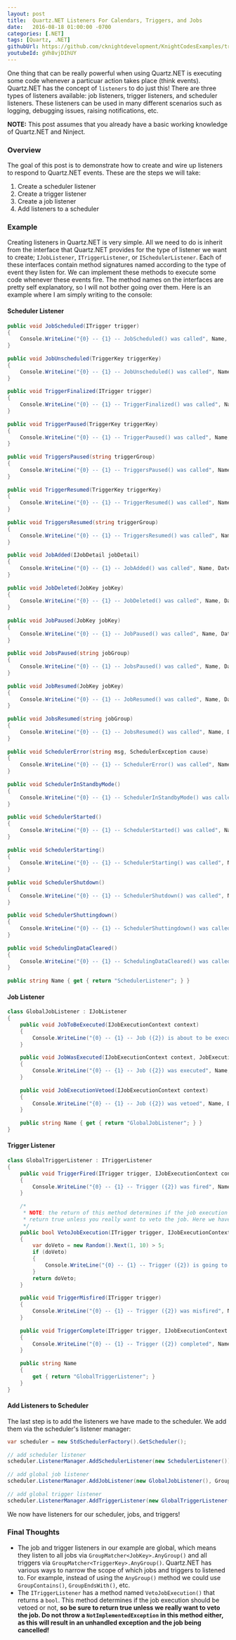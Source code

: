 ```yaml
---
layout: post
title:  Quartz.NET Listeners For Calendars, Triggers, and Jobs
date:   2016-08-18 01:00:00 -0700
categories: [.NET]
tags: [Quartz, .NET]
githubUrl: https://github.com/cknightdevelopment/KnightCodesExamples/tree/master/DotNet/Quartz.Listeners
youtubeId: gVh8vjDIhUY
---
```


One thing that can be really powerful when using Quartz.NET is executing some code whenever a particuar action takes place (think events). Quartz.NET has the concept of `listeners` to do just this! There are three types of listeners available: job listeners, trigger listeners, and scheduler listeners. These listeners can be used in many different scenarios such as logging, debugging issues, raising notifications, etc.

<div class="alert alert-info" role="alert">
<strong>NOTE:</strong> This post assumes that you already have a basic working knowledge of Quartz.NET and Ninject.
</div>

### Overview

The goal of this post is to demonstrate how to create and wire up listeners to respond to Quartz.NET events. These are the steps we will take:

1. Create a scheduler listener
2. Create a trigger listener
3. Create a job listener
4. Add listeners to a scheduler

### Example

Creating listeners in Quartz.NET is very simple. All we need to do is inherit from the interface that Quartz.NET provides for the type of listener we want to create; `IJobListener`, `ITriggerListener`, or `ISchedulerListener`. Each of these interfaces contain method signatures named according to the type of event they listen for. We can implement these methods to execute some code whenever these events fire. The method names on the interfaces are pretty self explanatory, so I will not bother going over them. Here is an example where I am simply writing to the console:

#### Scheduler Listener

```c#
public void JobScheduled(ITrigger trigger)
{
    Console.WriteLine("{0} -- {1} -- JobScheduled() was called", Name, DateTime.Now);
}
 
public void JobUnscheduled(TriggerKey triggerKey)
{
    Console.WriteLine("{0} -- {1} -- JobUnscheduled() was called", Name, DateTime.Now);
}
 
public void TriggerFinalized(ITrigger trigger)
{
    Console.WriteLine("{0} -- {1} -- TriggerFinalized() was called", Name, DateTime.Now);
}
 
public void TriggerPaused(TriggerKey triggerKey)
{
    Console.WriteLine("{0} -- {1} -- TriggerPaused() was called", Name, DateTime.Now);
}
 
public void TriggersPaused(string triggerGroup)
{
    Console.WriteLine("{0} -- {1} -- TriggersPaused() was called", Name, DateTime.Now);
}
 
public void TriggerResumed(TriggerKey triggerKey)
{
    Console.WriteLine("{0} -- {1} -- TriggerResumed() was called", Name, DateTime.Now);
}
 
public void TriggersResumed(string triggerGroup)
{
    Console.WriteLine("{0} -- {1} -- TriggersResumed() was called", Name, DateTime.Now);
}
 
public void JobAdded(IJobDetail jobDetail)
{
    Console.WriteLine("{0} -- {1} -- JobAdded() was called", Name, DateTime.Now);
}
 
public void JobDeleted(JobKey jobKey)
{
    Console.WriteLine("{0} -- {1} -- JobDeleted() was called", Name, DateTime.Now);
}
 
public void JobPaused(JobKey jobKey)
{
    Console.WriteLine("{0} -- {1} -- JobPaused() was called", Name, DateTime.Now);
}
 
public void JobsPaused(string jobGroup)
{
    Console.WriteLine("{0} -- {1} -- JobsPaused() was called", Name, DateTime.Now);
}
 
public void JobResumed(JobKey jobKey)
{
    Console.WriteLine("{0} -- {1} -- JobResumed() was called", Name, DateTime.Now);
}
 
public void JobsResumed(string jobGroup)
{
    Console.WriteLine("{0} -- {1} -- JobsResumed() was called", Name, DateTime.Now);
}
 
public void SchedulerError(string msg, SchedulerException cause)
{
    Console.WriteLine("{0} -- {1} -- SchedulerError() was called", Name, DateTime.Now);
}
 
public void SchedulerInStandbyMode()
{
    Console.WriteLine("{0} -- {1} -- SchedulerInStandbyMode() was called", Name, DateTime.Now);
}
 
public void SchedulerStarted()
{
    Console.WriteLine("{0} -- {1} -- SchedulerStarted() was called", Name, DateTime.Now);
}
 
public void SchedulerStarting()
{
    Console.WriteLine("{0} -- {1} -- SchedulerStarting() was called", Name, DateTime.Now);
}
 
public void SchedulerShutdown()
{
    Console.WriteLine("{0} -- {1} -- SchedulerShutdown() was called", Name, DateTime.Now);
}
 
public void SchedulerShuttingdown()
{
    Console.WriteLine("{0} -- {1} -- SchedulerShuttingdown() was called", Name, DateTime.Now);
}
 
public void SchedulingDataCleared()
{
    Console.WriteLine("{0} -- {1} -- SchedulingDataCleared() was called", Name, DateTime.Now);
}
 
public string Name { get { return "SchedulerListener"; } }
```

#### Job Listener

```c#
class GlobalJobListener : IJobListener
{
    public void JobToBeExecuted(IJobExecutionContext context)
    {
        Console.WriteLine("{0} -- {1} -- Job ({2}) is about to be executed", Name, DateTime.Now, context.JobDetail.Key);
    }
 
    public void JobWasExecuted(IJobExecutionContext context, JobExecutionException jobException)
    {
        Console.WriteLine("{0} -- {1} -- Job ({2}) was executed", Name, DateTime.Now, context.JobDetail.Key);
    }
 
    public void JobExecutionVetoed(IJobExecutionContext context)
    {
        Console.WriteLine("{0} -- {1} -- Job ({2}) was vetoed", Name, DateTime.Now, context.JobDetail.Key);
    }
 
    public string Name { get { return "GlobalJobListener"; } }
}
```

#### Trigger Listener

```c#
class GlobalTriggerListener : ITriggerListener
{
    public void TriggerFired(ITrigger trigger, IJobExecutionContext context)
    {
        Console.WriteLine("{0} -- {1} -- Trigger ({2}) was fired", Name, DateTime.Now, trigger.Key);
    }
 
    /*
     * NOTE: the return of this method determines if the job execution should be vetoed or not, so be sure to
     * return true unless you really want to veto the job. Here we have dummy code just to make it random.
     */
    public bool VetoJobExecution(ITrigger trigger, IJobExecutionContext context)
    {
        var doVeto = new Random().Next(1, 10) > 5;
        if (doVeto)
        {
            Console.WriteLine("{0} -- {1} -- Trigger ({2}) is going to veto the job ({3})", Name, DateTime.Now, trigger.Key, context.JobDetail.Key);
        }
        return doVeto;
    }
 
    public void TriggerMisfired(ITrigger trigger)
    {
        Console.WriteLine("{0} -- {1} -- Trigger ({2}) was misfired", Name, DateTime.Now, trigger.Key);
    }
 
    public void TriggerComplete(ITrigger trigger, IJobExecutionContext context, SchedulerInstruction triggerInstructionCode)
    {
        Console.WriteLine("{0} -- {1} -- Trigger ({2}) completed", Name, DateTime.Now, trigger.Key);
    }
 
    public string Name
    {
        get { return "GlobalTriggerListener"; }
    }
}
```

#### Add Listeners to Scheduler

The last step is to add the listeners we have made to the scheduler. We add them via the scheduler's listener manager:

```c#
var scheduler = new StdSchedulerFactory().GetScheduler();
 
// add scheduler listener
scheduler.ListenerManager.AddSchedulerListener(new SchedulerListener());
 
// add global job listener
scheduler.ListenerManager.AddJobListener(new GlobalJobListener(), GroupMatcher<JobKey>.AnyGroup());
 
// add global trigger listener
scheduler.ListenerManager.AddTriggerListener(new GlobalTriggerListener(), GroupMatcher<TriggerKey>.AnyGroup());
```

We now have listeners for our scheduler, jobs, and triggers!

### Final Thoughts
* The job and trigger listeners in our example are global, which means they listen to all jobs via `GroupMatcher<JobKey>.AnyGroup()` and all triggers via `GroupMatcher<TriggerKey>.AnyGroup()`. Quartz.NET has various ways to narrow the scope of which jobs and triggers to listened to. For example, instead of using the `AnyGroup()` method we could use `GroupContains()`, `GroupEndsWith()`, etc.
* The `ITriggerListener` has a method named `VetoJobExecution()` that returns a `bool`. This method determines if the job execution should be vetoed or not, **so be sure to return true unless we really want to veto the job. Do not throw a `NotImplementedException` in this method either, as this will result in an unhandled exception and the job being cancelled!**